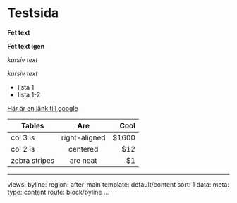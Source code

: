 # Testsida


**Fet text**

__Fet text igen__

_kursiv text_

*kursiv text*

- lista 1
- lista 1-2

[Här är en länk till google](http://www.google.se)

| Tables        | Are           | Cool  |
| ------------- |:-------------:| -----:|
| col 3 is      | right-aligned | $1600 |
| col 2 is      | centered      |   $12 |
| zebra stripes | are neat      |    $1 |


---
views:
    byline:
        region: after-main
        template: default/content
        sort: 1
        data:
            meta:
                type: content
                route: block/byline
...
